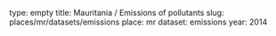 type: empty
title: Mauritania / Emissions of pollutants
slug: places/mr/datasets/emissions
place: mr
dataset: emissions
year: 2014
